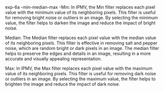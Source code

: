exp-6a -min-median-max -Min:
In IPMV, the Min filter replaces each pixel value with the minimum value of its neighboring pixels. This filter is useful for removing bright noise or outliers in an image. By selecting the minimum value, the filter helps to darken the image and reduce the impact of bright noise.

Median:
The Median filter replaces each pixel value with the median value of its neighboring pixels. This filter is effective in removing salt and pepper noise, which are random bright or dark pixels in an image. The median filter helps to preserve the edges and details in an image, resulting in a more accurate and visually appealing representation.

Max:
In IPMV, the Max filter replaces each pixel value with the maximum value of its neighboring pixels. This filter is useful for removing dark noise or outliers in an image. By selecting the maximum value, the filter helps to brighten the image and reduce the impact of dark noise.
